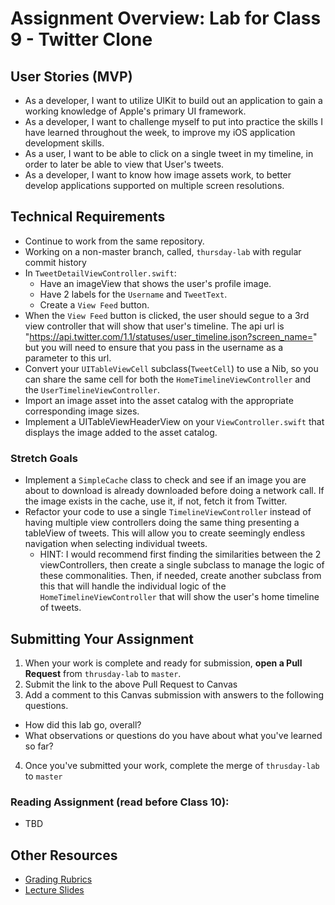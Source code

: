 # Assignment Overview: Lab for Class 9 - Twitter Clone  

## User Stories (MVP)  
 - As a developer, I want to utilize UIKit to build out an application to gain a working knowledge of Apple's primary UI framework.  
 - As a developer, I want to challenge myself to put into practice the skills I have learned throughout the week, to improve my iOS application development skills.  
 - As a user, I want to be able to click on a single tweet in my timeline, in order to later be able to view that User's tweets.  
 - As a developer, I want to know how image assets work, to better develop applications supported on multiple screen resolutions.  

## Technical Requirements  
 * Continue to work from the same repository.  
 * Working on a non-master branch, called, `thursday-lab` with regular commit history  
 * In `TweetDetailViewController.swift`:  
 	* Have an imageView that shows the user's profile image.  
	* Have 2 labels for the `Username` and `TweetText`.  
	* Create a `View Feed` button.  
 * When the `View Feed` button is clicked, the user should segue to a 3rd view controller that will show that user's timeline. The api url is "https://api.twitter.com/1.1/statuses/user_timeline.json?screen_name=" but you will need to ensure that you pass in the username as a parameter to this url.  
 * Convert your `UITableViewCell` subclass(`TweetCell`) to use a Nib, so you can share the same cell for both the `HomeTimelineViewController` and the `UserTimelineViewController`.  
 * Import an image asset into the asset catalog with the appropriate corresponding image sizes.  
 * Implement a UITableViewHeaderView on your `ViewController.swift` that displays the image added to the asset catalog.  
 
### Stretch Goals
 * Implement a `SimpleCache` class to check and see if an image you are about to download is already downloaded before doing a network call. If the image exists in the cache, use it, if not, fetch it from Twitter.  
* Refactor your code to use a single `TimelineViewController` instead of having multiple view controllers doing the same thing presenting a tableView of tweets. This will allow you to create seemingly endless navigation when selecting individual tweets.  
	* HINT: I would recommend first finding the similarities between the 2 viewControllers, then create a single subclass to manage the logic of these commonalities. Then, if needed, create another subclass from this that will handle the individual logic of the `HomeTimelineViewController` that will show the user's home timeline of tweets.  
 
## Submitting Your Assignment  
1. When your work is complete and ready for submission, **open a Pull Request** from `thrusday-lab` to `master`.  
2. Submit the link to the above Pull Request to Canvas  
3. Add a comment to this Canvas submission with answers to the following questions.  
  - How did this lab go, overall?  
  - What observations or questions do you have about what you've learned so far?  
4. Once you've submitted your work, complete the merge of `thrusday-lab` to `master`  

### Reading Assignment (read **before** Class 10):
* TBD 

## Other Resources
* [Grading Rubrics](../../resources/)
* [Lecture Slides](https://www.icloud.com/keynote/000KMDpLPEkp73gzYutBM0RZQ#Week2_Day4)
